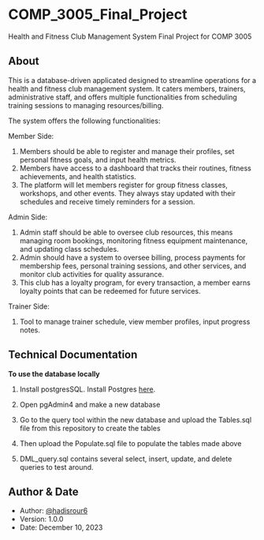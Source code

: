 # COMP_3005_Final_Project
Health and Fitness Club Management System Final Project for COMP 3005 

## About  
This is a database-driven applicated designed to streamline operations for a health and fitness club management system. It caters members, trainers,
administrative staff, and offers multiple functionalities from scheduling training sessions to managing resources/billing.

The system offers the following functionalities:

Member Side: 
  1. Members should be able to register and manage their profiles, set personal fitness goals, and input health metrics.
  2. Members have access to a dashboard that tracks their routines, fitness achievements, and health statistics.  
  3. The platform will let members register for group fitness classes, workshops, and other events. They always stay updated with their schedules and receive timely 
      reminders for a session. 

Admin Side: 
  1. Admin staff should be able to oversee club resources, this means managing room bookings, monitoring fitness equipment maintenance, and updating class schedules. 
  2. Admin should have a system to oversee billing, process payments for membership fees, personal training sessions, and other services, and monitor club activities 
     for quality assurance. 
  3. This club has a loyalty program, for every transaction, a member earns loyalty points that can be redeemed for future services. 

Trainer Side: 
  1. Tool to manage trainer schedule, view member profiles, input progress notes.

## Technical Documentation   

**To use the database locally**
  1. Install postgresSQL. Install Postgres [here]([https://www.python.org/](https://www.postgresql.org/download/)).  

  2. Open pgAdmin4 and make a new database

  3. Go to the query tool within the new database and upload the Tables.sql file from this repository to create the tables

  4. Then upload the Populate.sql file to populate the tables made above
 
  5. DML_query.sql contains several select, insert, update, and delete queries to test around. 

 
## Author & Date 
- Author: [@hadisrour6](https://www.github.com/hadisrour6)
- Version: 1.0.0 
- Date: December 10, 2023 


